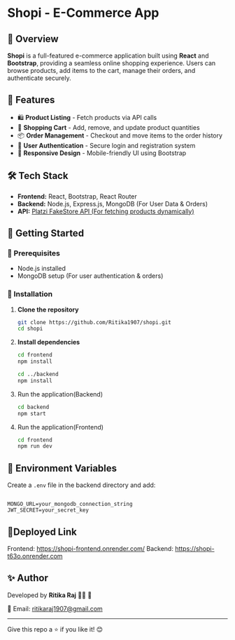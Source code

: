 # Shopi - E-Commerce App

&#x20;

## 📌 Overview

**Shopi** is a full-featured e-commerce application built using **React** and **Bootstrap**, providing a seamless online shopping experience. Users can browse products, add items to the cart, manage their orders, and authenticate securely.

## 🚀 Features

- 🛍️ **Product Listing** - Fetch products via API calls
- 🛒 **Shopping Cart** - Add, remove, and update product quantities
- 📦 **Order Management** - Checkout and move items to the order history
- 🔐 **User Authentication** - Secure login and registration system
- 📱 **Responsive Design** - Mobile-friendly UI using Bootstrap

## 🛠️ Tech Stack

- **Frontend:** React, Bootstrap, React Router
- **Backend:** Node.js, Express.js, MongoDB (For User Data & Orders)
- **API:** [Platzi FakeStore API (For fetching products dynamically)](https://fakeapi.platzi.com/en)

## 🚀 Getting Started

### 🔹 Prerequisites

- Node.js installed
- MongoDB setup (For user authentication & orders)

### 🔹 Installation

1. **Clone the repository**
   ```sh
   git clone https://github.com/Ritika1907/shopi.git
   cd shopi
   ```
2. **Install dependencies**
   ```sh
   cd frontend
   npm install
   
   cd ../backend
   npm install
   ```
3. Run the application(Backend) 
   ```sh
   cd backend
   npm start
   ```
4. Run the application(Frontend) 
   ```sh
   cd frontend
   npm run dev
   ```

## 🔑 Environment Variables

Create a `.env` file in the backend directory and add:

```

MONGO_URL=your_mongodb_connection_string
JWT_SECRET=your_secret_key
```

## 🚀Deployed Link
Frontend: https://shopi-frontend.onrender.com/
Backend: https://shopi-t63o.onrender.com



## ✨ Author

Developed by **Ritika Raj** 👩‍💻 🚀

📧 Email: [ritikaraj1907@gmail.com](mailto\:ritikaraj1907@gmail.com)

---

Give this repo a ⭐ if you like it! 😊


